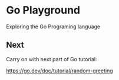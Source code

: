 
# Go Playground

Exploring the Go Programing language


## Next

Carry on with next part of Go tutorial:

https://go.dev/doc/tutorial/random-greeting
